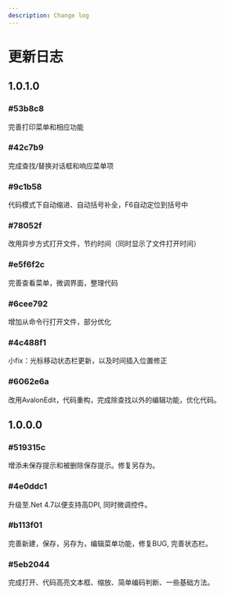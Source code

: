```yaml
---
description: Change log
---
```


# 更新日志

## 1.0.1.0

### \#53b8c8

完善打印菜单和相应功能

### \#42c7b9

完成查找/替换对话框和响应菜单项

### \#9c1b58

代码模式下自动缩进、自动括号补全，F6自动定位到括号中

### \#78052f

改用异步方式打开文件，节约时间（同时显示了文件打开时间）

### \#e5f6f2c

完善查看菜单，微调界面，整理代码

### \#6cee792

增加从命令行打开文件，部分优化

### \#4c488f1

小fix：光标移动状态栏更新，以及时间插入位置修正

### \#6062e6a

改用AvalonEdit，代码重构，完成除查找以外的编辑功能，优化代码。

## 1.0.0.0

### \#519315c

增添未保存提示和被删除保存提示。修复另存为。

### \#4e0ddc1

升级至.Net 4.7以便支持高DPI, 同时微调控件。

### \#b113f01

完善新建，保存，另存为，编辑菜单功能，修复BUG, 完善状态栏。

### \#5eb2044

完成打开、代码高亮文本框、缩放、简单编码判断、一些基础方法。



